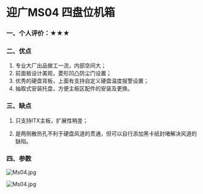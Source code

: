 # 迎广MS04 四盘位机箱

### 一、个人评价：★★★

### 二、优点

1. 专业大厂出品做工一流，内部空间大；
2. 前面板设计美观，菱形凹凸防尘门设置；
3. 优秀的硬盘背板，上面有支持自定义硬盘温度报警设置；
4. 抽取式安装托盘，方便主板区配件的安装及更换。

### 三、缺点

1. 只支持ITX主板，扩展性稍差；

2. 是两侧散热孔不利于硬盘风道的贯通，但可以自行添加黑卡纸封堵解决风道的缺陷。

### 四、参数

![Ms04.jpg](https://nas-u.top/usr/uploads/2024/08/2232550571.png)

![Ms04.jpg](https://nas-u.top/usr/uploads/2024/06/754964915.jpg)